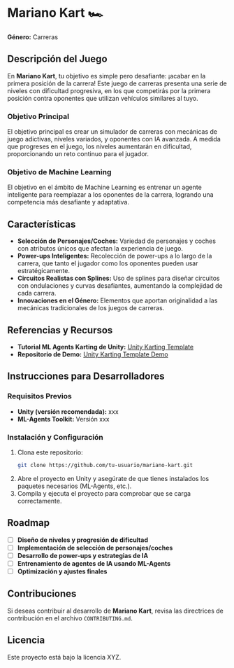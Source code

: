 # Mariano Kart 🏎️

**Género:** Carreras    

## Descripción del Juego
En **Mariano Kart**, tu objetivo es simple pero desafiante: ¡acabar en la primera posición de la carrera! Este juego de carreras presenta una serie de niveles con dificultad progresiva, en los que competirás por la primera posición contra oponentes que utilizan vehículos similares al tuyo.

### Objetivo Principal
El objetivo principal es crear un simulador de carreras con mecánicas de juego adictivas, niveles variados, y oponentes con IA avanzada. A medida que progreses en el juego, los niveles aumentarán en dificultad, proporcionando un reto continuo para el jugador.

### Objetivo de Machine Learning
El objetivo en el ámbito de Machine Learning es entrenar un agente inteligente para reemplazar a los oponentes de la carrera, logrando una competencia más desafiante y adaptativa.

## Características
- **Selección de Personajes/Coches:** Variedad de personajes y coches con atributos únicos que afectan la experiencia de juego.
- **Power-ups Inteligentes:** Recolección de power-ups a lo largo de la carrera, que tanto el jugador como los oponentes pueden usar estratégicamente.
- **Circuitos Realistas con Splines:** Uso de splines para diseñar circuitos con ondulaciones y curvas desafiantes, aumentando la complejidad de cada carrera.
- **Innovaciones en el Género:** Elementos que aportan originalidad a las mecánicas tradicionales de los juegos de carreras.

## Referencias y Recursos
- **Tutorial ML Agents Karting de Unity:** [Unity Karting Template](https://learn.unity.com/project/karting-template)
- **Repositorio de Demo:** [Unity Karting Template Demo](https://learn.unity.com/project/karting-template)

## Instrucciones para Desarrolladores
### Requisitos Previos
- **Unity (versión recomendada):** xxx
- **ML-Agents Toolkit:** Versión xxx

### Instalación y Configuración
1. Clona este repositorio:
   ```bash
   git clone https://github.com/tu-usuario/mariano-kart.git
   ```
2. Abre el proyecto en Unity y asegúrate de que tienes instalados los paquetes necesarios (ML-Agents, etc.).
3. Compila y ejecuta el proyecto para comprobar que se carga correctamente.

## Roadmap
- [ ] **Diseño de niveles y progresión de dificultad**
- [ ] **Implementación de selección de personajes/coches**
- [ ] **Desarrollo de power-ups y estrategias de IA**
- [ ] **Entrenamiento de agentes de IA usando ML-Agents**
- [ ] **Optimización y ajustes finales**

## Contribuciones
Si deseas contribuir al desarrollo de **Mariano Kart**, revisa las directrices de contribución en el archivo `CONTRIBUTING.md`.

## Licencia
Este proyecto está bajo la licencia XYZ.

